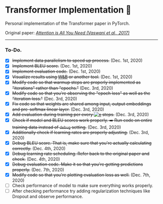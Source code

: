 # Transformer Implementation :car:
Personal implementation of the Transformer paper in PyTorch.

Original paper: [_Attention is All You Need (Vaswani et al., 2017)_](https://arxiv.org/pdf/1706.03762.pdf)

---

### To-Do.

- [x] ~~Implement data parallelism to speed up process.~~ (Dec. 1st, 2020)
- [x] ~~Implement BLEU score.~~ (Dec. 1st, 2020)
- [x] ~~Implement evaluation code.~~ (Dec. 1st, 2020)
- [x] ~~Visualize results using [W&B](https://www.wandb.com/) or another tool.~~ (Dec. 1st, 2020)
- [x] ~~Modify code so that warmup steps are properly implemented as "iterations" rather than "epochs."~~ (Dec. 3rd, 2020)
- [x] ~~Modify code so that you're observing the "epoch loss" as well as the "iteration loss."~~ (Dec. 3rd, 2020)
- [x] ~~Fix code so that weights are shared among input, output embeddings and pre-softmax linear layer.~~ (Dec. 3rd, 2020)
- [x] ~~Add evaluation during training per every <a href="https://www.codecogs.com/eqnedit.php?latex=x" target="_blank"><img src="https://latex.codecogs.com/gif.latex?x" title="x" /></a> steps.~~ (Dec. 3rd, 2020)
- [x] ~~Check if model and BLEU scores work properly. :arrow_right: Run code on entire training data instead of `debug` setting.~~ (Dec. 3rd, 2020)
- [x] ~~Additionally check if learning rates are properly adjusting.~~ (Dec. 3rd, 2020)
- [x] ~~Debug BLEU score. That is, make sure that you're actually calculating correctly.~~ (Dec. 4th, 2020)
- [x] ~~Debug learning rate scheduling. Refer back to the original paper and check.~~ (Dec. 4th, 2020)
- [x] ~~Debug evaluation code. Make it so that you're getting predictions properly.~~ (Dec. 7th, 2020)
- [x] ~~Modify code so that you're plotting evaluation loss as well.~~ (Dec. 7th, 2020)
- [ ] Check performance of model to make sure everything works properly.
- [ ] After checking performance try adding regularization techniques like Dropout and observe performance.
